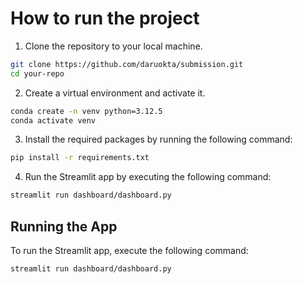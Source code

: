 # How to run the project

1. Clone the repository to your local machine.
```bash
git clone https://github.com/daruokta/submission.git
cd your-repo
```

2. Create a virtual environment and activate it.

```bash
conda create -n venv python=3.12.5
conda activate venv 
```
3. Install the required packages by running the following command:

```bash
pip install -r requirements.txt
```

4. Run the Streamlit app by executing the following command:

```bash
streamlit run dashboard/dashboard.py
```

## Running the App

To run the Streamlit app, execute the following command:

```bash
streamlit run dashboard/dashboard.py
```

